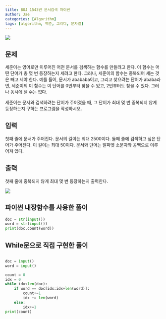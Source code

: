 ```yaml
---
title: BOJ 1543번 문서검색 파이썬
author: Jae
categories: [Algorithm]
tags: [algorithm, 백준, 그리디, 문자열]
---
```


![](https://media.vlpt.us/images/a87380/post/48e6873a-2411-4830-9877-8d99d85dc155/image.png)

## 문제

세준이는 영어로만 이루어진 어떤 문서를 검색하는 함수를 만들려고 한다. 이 함수는 어떤 단어가 총 몇 번 등장하는지 세려고 한다. 그러나, 세준이의 함수는 중복되어 세는 것은 빼고 세야 한다. 예를 들어, 문서가 abababa이고, 그리고 찾으려는 단어가 ababa라면, 세준이의 이 함수는 이 단어를 0번부터 찾을 수 있고, 2번부터도 찾을 수 있다. 그러나 동시에 셀 수는 없다.

세준이는 문서와 검색하려는 단어가 주어졌을 때, 그 단어가 최대 몇 번 중복되지 않게 등장하는지 구하는 프로그램을 작성하시오.

## 입력

첫째 줄에 문서가 주어진다. 문서의 길이는 최대 2500이다. 둘째 줄에 검색하고 싶은 단어가 주어진다. 이 길이는 최대 50이다. 문서와 단어는 알파벳 소문자와 공백으로 이루어져 있다.

## 출력

첫째 줄에 중복되지 않게 최대 몇 번 등장하는지 출력한다.

![](https://media.vlpt.us/images/a87380/post/55698a40-2580-4c44-9413-49a5a2839e98/image.png)

## 파이썬 내장함수를 사용한 풀이

```python
doc = str(input())
word = str(input())
print(doc.count(word))

```

## While문으로 직접 구현한 풀이

```python

doc = input()
word = input()

count = 0
idx = 0
while idx<len(doc):
    if word == doc[idx:idx+len(word)]:
        count+=1
        idx += len(word)
    else:
        idx+=1
print(count)
```
